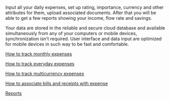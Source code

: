 Input all your daily expenses, set up rating, importance, currency and other attributes for them, upload associated documents. 
After that you will be able to get a few reports showing your income, flow rate and savings.

Your data are stored in the reliable and secure cloud database and available simultaneously from any of your computers or mobile devices, 
synchronization isn’t required. User interface and data input are optimized for mobile devices in such way to be fast and comfortable.

[How to track monthly expenses](https://dvmorozov.github.io/expenses/how-to-track-montly-expenses)

[How to track everyday expenses](https://dvmorozov.github.io/expenses/how-to-track-everyday-expenses)

[How to track multicurrency expenses](https://dvmorozov.github.io/expenses/how-to-track-multicurrency-expenses)

[How to associate bills and receipts with expense](https://dvmorozov.github.io/expenses/how-to-associate-bills-and-receipts-with-expense)

[Reports](https://dvmorozov.github.io/expenses/expense-reporting)
